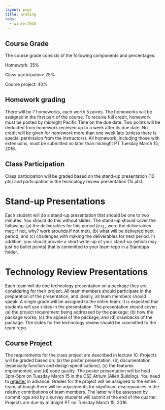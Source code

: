 ```yaml
---
layout: page
title: Grading
tags:
  - winter2016
---
```


## Course Grade

The course grade consists of the following components and percentages:

Homework: 35%

Class participation: 25%

Course project: 40%

## Homework grading

There will be 7 homeworks, each worth 5 points.
The homeworks will be assigned in the first part of the course.
To receive full credit, homework must be posted by midnight Pacific Time on the due date.
Two points will be deducted from homework received up to a week after its due date.
No credit will be given for homework more than one week late (unless there is special permission
from the instructors).
All homework, including those with extensions, must be submitted no later than midnight PT Tuesday March 15, 2016.

## Class Participation

Class participation will be graded based on the stand-up presentation (10 pts) and participation in
the technology review presentation (15 pts).

# Stand-up Presentations

Each student will do a stand-up presentation that should be one to two minutes.
You should do this without slides. The stand-up should cover the following:
(a) the deliverables for this period (e.g., were the deliverables met; if not, why? work arounds if not
met),
(b) what will be delivered next period; and (c) challenges with making the deliverables for next period.
In addition, you should provide a short write-up of your stand-up (which may just be
bullet points) that is committed to your team repo in a Standups folder.

# Technology Review Presentations

Each team will do one technology presentation on a package they are considering for their project.
All team members should participate in the preparation
of the presentation, and ideally, all team members should speak.
A single grade will be assigned to the entire team.
It is expected that students will use slides in the presentation.
The presentation should cover: (a) the project requirement being addressed by the package; (b) how
the package works;
(c) the appeal of the package;
and (d) drawbacks of the package.
The slides for the technology review should be committed to the
team repo.

## Course Project

The requirements for the class project are described in lecture 10.
Projects will be graded based on:
(a) the poster presentation, (b) documentation
(especially function and design specifications), (c) the features implemented,
and (d) code quality.
The poster presentation will be held 3pm-5pm on Tuesday March 15 in the CSE Atrium (Allen Building).
You need to [register](http://escience.washington.edu/engineering-poster-registration) in advance.
Grades for the project will be assigned to the entire team, although
there will be adjustments
for significant discrepancies in
the relative contributions of team members.
The latter will be assessed by commit logs and by
a survey students will submit
at the end of the quarter.
Projects are due by midnight PT on Tuesday March 15, 2016.
